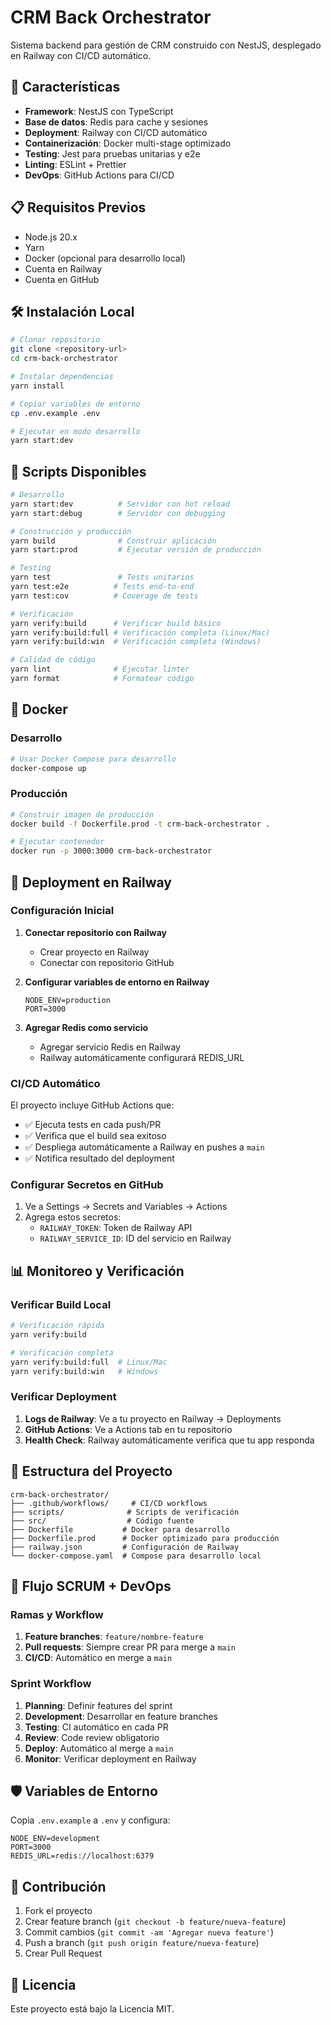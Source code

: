 # CRM Back Orchestrator

Sistema backend para gestión de CRM construido con NestJS, desplegado en Railway con CI/CD automático.

## 🚀 Características


- **Framework**: NestJS con TypeScript
- **Base de datos**: Redis para cache y sesiones
- **Deployment**: Railway con CI/CD automático
- **Containerización**: Docker multi-stage optimizado
- **Testing**: Jest para pruebas unitarias y e2e
- **Linting**: ESLint + Prettier
- **DevOps**: GitHub Actions para CI/CD

## 📋 Requisitos Previos

- Node.js 20.x
- Yarn
- Docker (opcional para desarrollo local)
- Cuenta en Railway
- Cuenta en GitHub

## 🛠️ Instalación Local

```bash
# Clonar repositorio
git clone <repository-url>
cd crm-back-orchestrator

# Instalar dependencias
yarn install

# Copiar variables de entorno
cp .env.example .env

# Ejecutar en modo desarrollo
yarn start:dev
```

## 🔧 Scripts Disponibles

```bash
# Desarrollo
yarn start:dev          # Servidor con hot reload
yarn start:debug        # Servidor con debugging

# Construcción y producción
yarn build              # Construir aplicación
yarn start:prod         # Ejecutar versión de producción

# Testing
yarn test               # Tests unitarios
yarn test:e2e          # Tests end-to-end
yarn test:cov          # Coverage de tests

# Verificación
yarn verify:build      # Verificar build básico
yarn verify:build:full # Verificación completa (Linux/Mac)
yarn verify:build:win  # Verificación completa (Windows)

# Calidad de código
yarn lint              # Ejecutar linter
yarn format            # Formatear código
```

## 🐳 Docker

### Desarrollo

```bash
# Usar Docker Compose para desarrollo
docker-compose up
```

### Producción

```bash
# Construir imagen de producción
docker build -f Dockerfile.prod -t crm-back-orchestrator .

# Ejecutar contenedor
docker run -p 3000:3000 crm-back-orchestrator
```

## 🚀 Deployment en Railway

### Configuración Inicial

1. **Conectar repositorio con Railway**
   - Crear proyecto en Railway
   - Conectar con repositorio GitHub

2. **Configurar variables de entorno en Railway**
   ```
   NODE_ENV=production
   PORT=3000
   ```

3. **Agregar Redis como servicio**
   - Agregar servicio Redis en Railway
   - Railway automáticamente configurará REDIS_URL

### CI/CD Automático

El proyecto incluye GitHub Actions que:
- ✅ Ejecuta tests en cada push/PR
- ✅ Verifica que el build sea exitoso
- ✅ Despliega automáticamente a Railway en pushes a `main`
- ✅ Notifica resultado del deployment

### Configurar Secretos en GitHub

1. Ve a Settings → Secrets and Variables → Actions
2. Agrega estos secretos:
   - `RAILWAY_TOKEN`: Token de Railway API
   - `RAILWAY_SERVICE_ID`: ID del servicio en Railway

## 📊 Monitoreo y Verificación

### Verificar Build Local

```bash
# Verificación rápida
yarn verify:build

# Verificación completa
yarn verify:build:full  # Linux/Mac
yarn verify:build:win   # Windows
```

### Verificar Deployment

1. **Logs de Railway**: Ve a tu proyecto en Railway → Deployments
2. **GitHub Actions**: Ve a Actions tab en tu repositorio
3. **Health Check**: Railway automáticamente verifica que tu app responda

## 📁 Estructura del Proyecto

```
crm-back-orchestrator/
├── .github/workflows/     # CI/CD workflows
├── scripts/              # Scripts de verificación
├── src/                  # Código fuente
├── Dockerfile           # Docker para desarrollo
├── Dockerfile.prod      # Docker optimizado para producción
├── railway.json         # Configuración de Railway
└── docker-compose.yaml  # Compose para desarrollo local
```

## 🔄 Flujo SCRUM + DevOps

### Ramas y Workflow

1. **Feature branches**: `feature/nombre-feature`
2. **Pull requests**: Siempre crear PR para merge a `main`
3. **CI/CD**: Automático en merge a `main`

### Sprint Workflow

1. **Planning**: Definir features del sprint
2. **Development**: Desarrollar en feature branches
3. **Testing**: CI automático en cada PR
4. **Review**: Code review obligatorio
5. **Deploy**: Automático al merge a `main`
6. **Monitor**: Verificar deployment en Railway

## 🛡️ Variables de Entorno

Copia `.env.example` a `.env` y configura:

```env
NODE_ENV=development
PORT=3000
REDIS_URL=redis://localhost:6379
```

## 📝 Contribución

1. Fork el proyecto
2. Crear feature branch (`git checkout -b feature/nueva-feature`)
3. Commit cambios (`git commit -am 'Agregar nueva feature'`)
4. Push a branch (`git push origin feature/nueva-feature`)
5. Crear Pull Request

## 📄 Licencia

Este proyecto está bajo la Licencia MIT.
